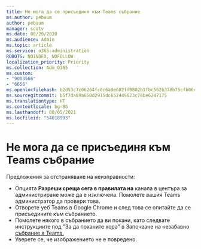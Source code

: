 ```yaml
---
title: Не мога да се присъединя към Teams събрание
ms.author: pebaum
author: pebaum
manager: scotv
ms.date: 08/20/2020
ms.audience: Admin
ms.topic: article
ms.service: o365-administration
ROBOTS: NOINDEX, NOFOLLOW
localization_priority: Priority
ms.collection: Adm_O365
ms.custom:
- "9003566"
- "6656"
ms.openlocfilehash: b2d53c7c06264fc0c6a9e682ff0802b1fbc562b378b75cfb06ca330492dfcf22
ms.sourcegitcommit: b5f7da89a650d2915dc652449623c78be6247175
ms.translationtype: HT
ms.contentlocale: bg-BG
ms.lasthandoff: 08/05/2021
ms.locfileid: "54018993"
---
```

# <a name="cant-join-teams-meeting"></a>Не мога да се присъединя към Teams събрание

Предложения за отстраняване на неизправности:  

- Опцията  **Разреши среща сега в правилата на**  канала в центъра за администриране може да е изключена. Помолете вашия Teams администратор да провери това.
- Отворете уеб Teams в Google Chrome и след това се опитайте да се присъедините към събранието.
- Помолете някого в събранието да ви покани, като следвате инструкциите под "За да поканите хора" в Започване на незабавно [събрание в Teams.](https://support.microsoft.com/office/start-an-instant-meeting-in-teams-ff95e53f-8231-4739-87fa-00b9723f4ef5)
- Уверете се, че изображението не е повредено.
